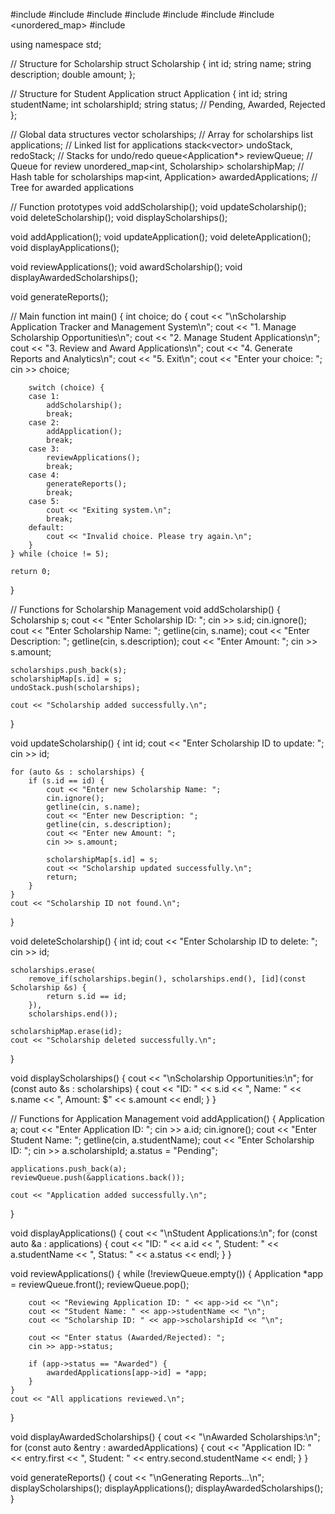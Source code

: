 #include <iostream>
#include <string>
#include <vector>
#include <list>
#include <stack>
#include <queue>
#include <unordered_map>
#include <map>

using namespace std;

// Structure for Scholarship
struct Scholarship {
    int id;
    string name;
    string description;
    double amount;
};

// Structure for Student Application
struct Application {
    int id;
    string studentName;
    int scholarshipId;
    string status; // Pending, Awarded, Rejected
};

// Global data structures
vector<Scholarship> scholarships;                  // Array for scholarships
list<Application> applications;                   // Linked list for applications
stack<vector<Scholarship>> undoStack, redoStack;  // Stacks for undo/redo
queue<Application*> reviewQueue;                  // Queue for review
unordered_map<int, Scholarship> scholarshipMap;   // Hash table for scholarships
map<int, Application> awardedApplications;        // Tree for awarded applications

// Function prototypes
void addScholarship();
void updateScholarship();
void deleteScholarship();
void displayScholarships();

void addApplication();
void updateApplication();
void deleteApplication();
void displayApplications();

void reviewApplications();
void awardScholarship();
void displayAwardedScholarships();

void generateReports();

// Main function
int main() {
    int choice;
    do {
        cout << "\nScholarship Application Tracker and Management System\n";
        cout << "1. Manage Scholarship Opportunities\n";
        cout << "2. Manage Student Applications\n";
        cout << "3. Review and Award Applications\n";
        cout << "4. Generate Reports and Analytics\n";
        cout << "5. Exit\n";
        cout << "Enter your choice: ";
        cin >> choice;

        switch (choice) {
        case 1:
            addScholarship();
            break;
        case 2:
            addApplication();
            break;
        case 3:
            reviewApplications();
            break;
        case 4:
            generateReports();
            break;
        case 5:
            cout << "Exiting system.\n";
            break;
        default:
            cout << "Invalid choice. Please try again.\n";
        }
    } while (choice != 5);

    return 0;
}

// Functions for Scholarship Management
void addScholarship() {
    Scholarship s;
    cout << "Enter Scholarship ID: ";
    cin >> s.id;
    cin.ignore();
    cout << "Enter Scholarship Name: ";
    getline(cin, s.name);
    cout << "Enter Description: ";
    getline(cin, s.description);
    cout << "Enter Amount: ";
    cin >> s.amount;

    scholarships.push_back(s);
    scholarshipMap[s.id] = s;
    undoStack.push(scholarships);

    cout << "Scholarship added successfully.\n";
}

void updateScholarship() {
    int id;
    cout << "Enter Scholarship ID to update: ";
    cin >> id;

    for (auto &s : scholarships) {
        if (s.id == id) {
            cout << "Enter new Scholarship Name: ";
            cin.ignore();
            getline(cin, s.name);
            cout << "Enter new Description: ";
            getline(cin, s.description);
            cout << "Enter new Amount: ";
            cin >> s.amount;

            scholarshipMap[s.id] = s;
            cout << "Scholarship updated successfully.\n";
            return;
        }
    }
    cout << "Scholarship ID not found.\n";
}

void deleteScholarship() {
    int id;
    cout << "Enter Scholarship ID to delete: ";
    cin >> id;

    scholarships.erase(
        remove_if(scholarships.begin(), scholarships.end(), [id](const Scholarship &s) {
            return s.id == id;
        }),
        scholarships.end());

    scholarshipMap.erase(id);
    cout << "Scholarship deleted successfully.\n";
}

void displayScholarships() {
    cout << "\nScholarship Opportunities:\n";
    for (const auto &s : scholarships) {
        cout << "ID: " << s.id << ", Name: " << s.name << ", Amount: $" << s.amount << endl;
    }
}

// Functions for Application Management
void addApplication() {
    Application a;
    cout << "Enter Application ID: ";
    cin >> a.id;
    cin.ignore();
    cout << "Enter Student Name: ";
    getline(cin, a.studentName);
    cout << "Enter Scholarship ID: ";
    cin >> a.scholarshipId;
    a.status = "Pending";

    applications.push_back(a);
    reviewQueue.push(&applications.back());

    cout << "Application added successfully.\n";
}

void displayApplications() {
    cout << "\nStudent Applications:\n";
    for (const auto &a : applications) {
        cout << "ID: " << a.id << ", Student: " << a.studentName << ", Status: " << a.status << endl;
    }
}

void reviewApplications() {
    while (!reviewQueue.empty()) {
        Application *app = reviewQueue.front();
        reviewQueue.pop();

        cout << "Reviewing Application ID: " << app->id << "\n";
        cout << "Student Name: " << app->studentName << "\n";
        cout << "Scholarship ID: " << app->scholarshipId << "\n";

        cout << "Enter status (Awarded/Rejected): ";
        cin >> app->status;

        if (app->status == "Awarded") {
            awardedApplications[app->id] = *app;
        }
    }
    cout << "All applications reviewed.\n";
}

void displayAwardedScholarships() {
    cout << "\nAwarded Scholarships:\n";
    for (const auto &entry : awardedApplications) {
        cout << "Application ID: " << entry.first << ", Student: " << entry.second.studentName << endl;
    }
}

void generateReports() {
    cout << "\nGenerating Reports...\n";
    displayScholarships();
    displayApplications();
    displayAwardedScholarships();
}
